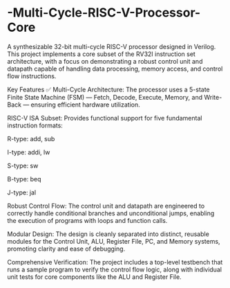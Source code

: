 # -Multi-Cycle-RISC-V-Processor-Core
A synthesizable 32-bit multi-cycle RISC-V processor designed in Verilog. This project implements a core subset of the RV32I instruction set architecture, with a focus on demonstrating a robust control unit and datapath capable of handling data processing, memory access, and control flow instructions.


Key Features ✅
Multi-Cycle Architecture: The processor uses a 5-state Finite State Machine (FSM) — Fetch, Decode, Execute, Memory, and Write-Back — ensuring efficient hardware utilization.

RISC-V ISA Subset: Provides functional support for five fundamental instruction formats:

R-type: add, sub

I-type: addi, lw

S-type: sw

B-type: beq

J-type: jal

Robust Control Flow: The control unit and datapath are engineered to correctly handle conditional branches and unconditional jumps, enabling the execution of programs with loops and function calls.

Modular Design: The design is cleanly separated into distinct, reusable modules for the Control Unit, ALU, Register File, PC, and Memory systems, promoting clarity and ease of debugging.

Comprehensive Verification: The project includes a top-level testbench that runs a sample program to verify the control flow logic, along with individual unit tests for core components like the ALU and Register File.

